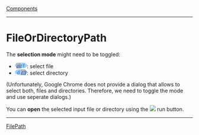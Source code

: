 [Components](../../components.md)

----

# FileOrDirectoryPath

The **selection mode** might need to be toggled:
* ![](../../../icons/fileToggle.png): select file
* ![](../../../icons/directoryToggle.png): select directory

(Unfortunately, Google Chrome does not provide a dialog that allows to select both, files and directories. Therefore, we need to toggle the mode and use seperate dialogs.)

You can **open** the selected input file or directory using the ![](../../../../icons/run_triangle.png) run button.

----
[FilePath](./filePath.md)
